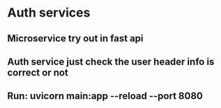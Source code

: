 # Auth services

## Microservice try out in fast api
## Auth service just check the user header info is correct or not

## Run: uvicorn main:app --reload --port 8080
